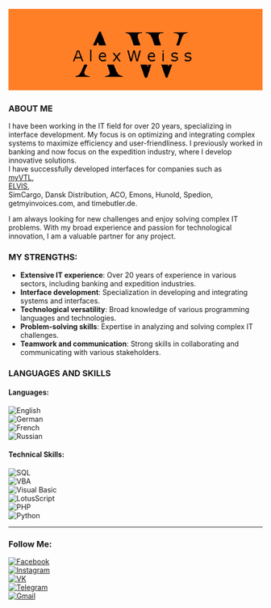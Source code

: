 ![Header](https://github.com/weissalexey/weissalexey/blob/main/assets/Alex.png)

### ABOUT ME
I have been working in the IT field for over 20 years, specializing in interface development. My focus is on optimizing and integrating complex systems to maximize efficiency and user-friendliness. I previously worked in banking and now focus on the expedition industry, where I develop innovative solutions.  
I have successfully developed interfaces for companies such as  
[myVTL](https://www.vtl.de/),  
[ELVIS](https://www.elvis-ag.com/),  
SimCargo, Dansk Distribution, ACO, Emons, Hunold, Spedion, getmyinvoices.com, and timebutler.de.

I am always looking for new challenges and enjoy solving complex IT problems. With my broad experience and passion for technological innovation, I am a valuable partner for any project.

### MY STRENGTHS:
- **Extensive IT experience**: Over 20 years of experience in various sectors, including banking and expedition industries.
- **Interface development**: Specialization in developing and integrating systems and interfaces.
- **Technological versatility**: Broad knowledge of various programming languages and technologies.
- **Problem-solving skills**: Expertise in analyzing and solving complex IT challenges.
- **Teamwork and communication**: Strong skills in collaborating and communicating with various stakeholders.

### LANGUAGES AND SKILLS

#### Languages:
![English](https://img.shields.io/badge/English-ff0000?style=flat-square&logo=english)  
![German](https://img.shields.io/badge/German-ffd700?style=flat-square&logo=deutsch)  
![French](https://img.shields.io/badge/French-0000ff?style=flat-square&logo=franzosisch)  
![Russian](https://img.shields.io/badge/Russian-ff0000?style=flat-square&logo=franzosisch)

#### Technical Skills:
![SQL](https://img.shields.io/badge/SQL-0656A6?style=flat-square&logo=microsoft)  
![VBA](https://img.shields.io/badge/VBA-5FB6BF?style=flat-square&logo=microsoft)  
![Visual Basic](https://img.shields.io/badge/VBasic-543090?style=flat-square&logo=microsoft)  
![LotusScript](https://img.shields.io/badge/LotusScript-FF6900?style=flat-square&logo=ibm)  
![PHP](https://img.shields.io/badge/PHP-3C3E40?style=flat-square&logo=php)  
![Python](https://img.shields.io/badge/Python-2DB2FF?style=flat-square&logo=python)

---

### Follow Me:
[![Facebook](https://img.shields.io/badge/Facebook-0656A6?style=flat-square&logo=facebook)](https://www.facebook.com/profile.php?id=100001195717717)  
[![Instagram](https://img.shields.io/badge/Instagram-3C3E40?style=flat-square&logo=instagram)](https://www.instagram.com/aweiss7/)  
[![VK](https://img.shields.io/badge/VK-D9EBE1?style=flat-square&logo=vk)](https://vk.com/weissalex)  
[![Telegram](https://img.shields.io/badge/Telegram-3C3E40?style=flat-square&logo=telegram)](https://t.me/aweiss7)  
[![Gmail](https://img.shields.io/badge/Gmail-D9EBE1?style=flat-square&logo=gmail)](mailto:WEissAlexey@gmail.com)
